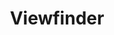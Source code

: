 ---
permalink: /projects/viewfinder/
title: Viewfinder
description: Nature has been manipulated throughout the course of western civilization to be packaged into consumable forms.
images:
  - /assets/images/projects/viewfinder/viewfinder_1.png
  - /assets/images/projects/viewfinder/viewfinder_2.png
  - /assets/images/projects/viewfinder/viewfinder_3.png
---